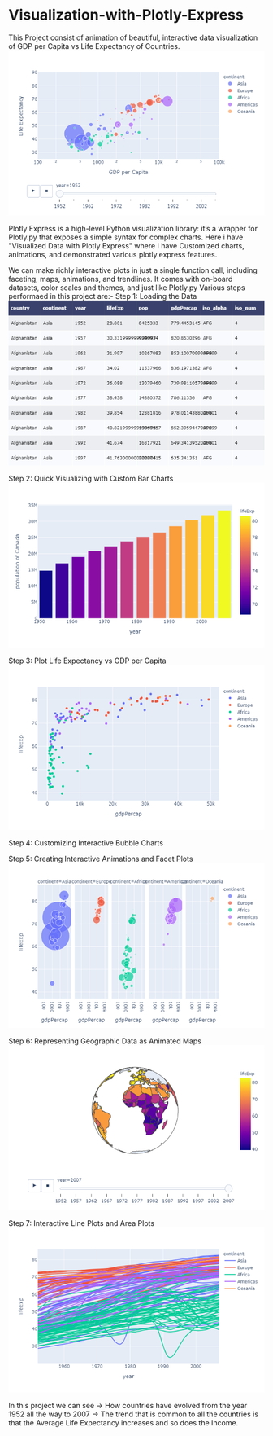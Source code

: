 # Visualization-with-Plotly-Express
This Project consist of animation of beautiful, interactive data visualization of GDP per Capita vs Life Expectancy of Countries.
![](GDPvsLifeExp.png)

Plotly Express is a high-level Python visualization library:
it’s a wrapper for Plotly.py that exposes a simple syntax for complex charts.
Here i have "Visualized Data with Plotly Express" where I have Customized charts, animations, and demonstrated various plotly.express features.

We can make richly interactive plots in just a single function call, including faceting, maps, animations, and trendlines. It comes with on-board datasets, color scales and themes, and just like Plotly.py
Various steps performaed in this project are:-
Step 1: Loading the Data
![](datahead.png)

Step 2: Quick Visualizing with Custom Bar Charts
![](barchart.png)

Step 3: Plot Life Expectancy vs GDP per Capita
![](PlotLEvsGDP.png)

Step 4: Customizing Interactive Bubble Charts

Step 5: Creating Interactive Animations and Facet Plots
![](scatter.png)

Step 6: Representing Geographic Data as Animated Maps
![](Globe.png)

Step 7: Interactive Line Plots and Area Plots
![](LifeExpvsYear.png)


In this project we can see
-> How countries have evolved from the year 1952 all the way to 2007
-> The trend that is common to all the countries is that the Average Life Expectancy increases and so does the Income.
